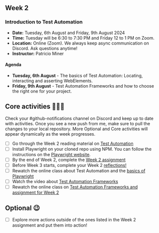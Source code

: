 ## Week 2

### Introduction to Test Automation

- **Date:** Tuesday, 6th August and Friday, 9th August 2024
- **Time:** Tuesday will be 6:30 to 7:30 PM and Friday 12 to 1 PM on Zoom.
- **Location:** Online (Zoom). We always keep async communication on Discord. Ask questions anytime!
- **Instructor:** Patricio Miner

#### Agenda

- **Tuesday, 6th August** -
  The basics of Test Automation: Locating, interacting and asserting WebElements.
- **Friday, 9th August** -
  Test Automation Frameworks and how to choose the right one for your project.

## Core activities 🧑🏻‍💻

Check your #github-notifications channel on Discord and keep up to date with activities. Once you see a new push from me, make sure to pull the changes to your local repository. More Optional and Core activities will appear dynamically as the week progresses.

- [ ] Go through the Week 2 reading material on [Test Automation](https://peach-freckle-a65.notion.site/Day-1-What-is-Test-Automation-980a273c2a444437b4ba93bb316eb0cd?pvs=4)
- [ ] Install Playwright on your cloned repo using NPM. You can follow the instructions on the [Playwright website](https://playwright.dev/docs/intro).
- [ ] By the end of Week 2, complete the [Week 2 assignment](../exercises/Week%202/Assignment.md)
- [ ] Before Week 3 starts, complete your Week 2 [reflections!](../progress%20reflections/2nd-week-reflection.md)
- [ ] Rewatch the online class about Test Automation and the [basics of Playwright](https://youtu.be/q_h9g7QJprg)
- [ ] Watch the video about [Test Automation Frameworks](https://youtu.be/PC3AmhhzIN8)
- [ ] Rewatch the online class on [Test Automation Frameworks and assignment for Week 2](https://youtu.be/YSuFGoS0IvU)

## Optional 😉

- [ ] Explore more actions outside of the ones listed in the Week 2 assignment and put them into action!

